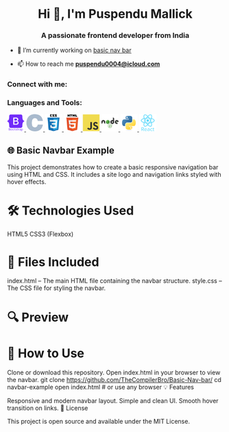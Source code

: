 <h1 align="center">Hi 👋, I'm Puspendu Mallick</h1>
<h3 align="center">A passionate frontend developer from India</h3>

- 🔭 I’m currently working on [basic nav bar](https://github.com/TheCompilerBro/Basic-Nav-bar/)

- 📫 How to reach me **puspendu0004@icloud.com**

<h3 align="left">Connect with me:</h3>
<p align="left">
</p>

<h3 align="left">Languages and Tools:</h3>
<p align="left"> <a href="https://getbootstrap.com" target="_blank" rel="noreferrer"> <img src="https://raw.githubusercontent.com/devicons/devicon/master/icons/bootstrap/bootstrap-plain-wordmark.svg" alt="bootstrap" width="40" height="40"/> </a> <a href="https://www.cprogramming.com/" target="_blank" rel="noreferrer"> <img src="https://raw.githubusercontent.com/devicons/devicon/master/icons/c/c-original.svg" alt="c" width="40" height="40"/> </a> <a href="https://www.w3schools.com/css/" target="_blank" rel="noreferrer"> <img src="https://raw.githubusercontent.com/devicons/devicon/master/icons/css3/css3-original-wordmark.svg" alt="css3" width="40" height="40"/> </a> <a href="https://www.w3.org/html/" target="_blank" rel="noreferrer"> <img src="https://raw.githubusercontent.com/devicons/devicon/master/icons/html5/html5-original-wordmark.svg" alt="html5" width="40" height="40"/> </a> <a href="https://developer.mozilla.org/en-US/docs/Web/JavaScript" target="_blank" rel="noreferrer"> <img src="https://raw.githubusercontent.com/devicons/devicon/master/icons/javascript/javascript-original.svg" alt="javascript" width="40" height="40"/> </a> <a href="https://nodejs.org" target="_blank" rel="noreferrer"> <img src="https://raw.githubusercontent.com/devicons/devicon/master/icons/nodejs/nodejs-original-wordmark.svg" alt="nodejs" width="40" height="40"/> </a> <a href="https://www.python.org" target="_blank" rel="noreferrer"> <img src="https://raw.githubusercontent.com/devicons/devicon/master/icons/python/python-original.svg" alt="python" width="40" height="40"/> </a> <a href="https://reactjs.org/" target="_blank" rel="noreferrer"> <img src="https://raw.githubusercontent.com/devicons/devicon/master/icons/react/react-original-wordmark.svg" alt="react" width="40" height="40"/> </a> </p>

<h2> 🌐 Basic Navbar Example </h2>

This project demonstrates how to create a basic responsive navigation bar using HTML and CSS. It includes a site logo and navigation links styled with hover effects.

<h1> 🛠️ Technologies Used </h1>
HTML5
CSS3 (Flexbox)

<h1> 📁 Files Included </h1>

index.html – The main HTML file containing the navbar structure.
style.css – The CSS file for styling the navbar.
<h1>🔍 Preview </h1>


<h1> 🚀 How to Use </h1>

Clone or download this repository.
Open index.html in your browser to view the navbar.
git clone https://github.com/TheCompilerBro/Basic-Nav-bar/
cd navbar-example
open index.html  # or use any browser
💡 Features

Responsive and modern navbar layout.
Simple and clean UI.
Smooth hover transition on links.
📄 License

This project is open source and available under the MIT License.

